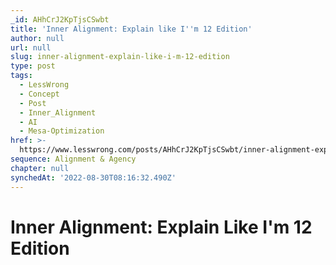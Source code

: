 ```yaml
---
_id: AHhCrJ2KpTjsCSwbt
title: 'Inner Alignment: Explain like I''m 12 Edition'
author: null
url: null
slug: inner-alignment-explain-like-i-m-12-edition
type: post
tags:
  - LessWrong
  - Concept
  - Post
  - Inner_Alignment
  - AI
  - Mesa-Optimization
href: >-
  https://www.lesswrong.com/posts/AHhCrJ2KpTjsCSwbt/inner-alignment-explain-like-i-m-12-edition
sequence: Alignment & Agency
chapter: null
synchedAt: '2022-08-30T08:16:32.490Z'
---
```


# Inner Alignment: Explain Like I'm 12 Edition
